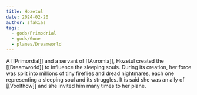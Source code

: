 ```yaml
---
title: Hozetul
date: 2024-02-20
author: sfakias
tags:
  - gods/Primodrial
  - gods/Gone
  - planes/Dreamworld
---
```


A [[Primordial]] and a servant of [[Auromia]], Hozetul created the [[Dreamworld]] to influence the sleeping souls. During its creation, her force was split into millions of tiny fireflies and dread nightmares, each one representing a sleeping soul and its struggles. It is said she was an ally of [[Voolthow]] and she invited him many times to her plane.